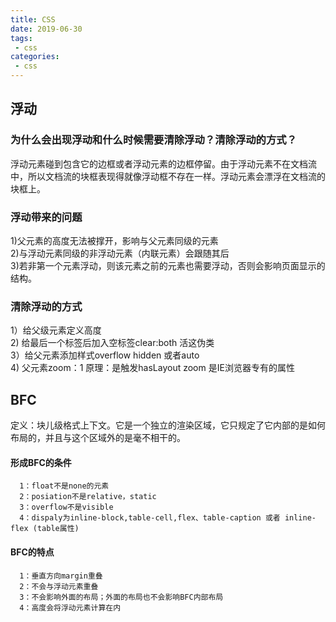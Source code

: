 ```yaml
---
title: CSS
date: 2019-06-30
tags:
 - css
categories: 
 - css
---
```

## 浮动
### 为什么会出现浮动和什么时候需要清除浮动？清除浮动的方式？
  浮动元素碰到包含它的边框或者浮动元素的边框停留。由于浮动元素不在文档流中，所以文档流的块框表现得就像浮动框不存在一样。浮动元素会漂浮在文档流的块框上。
### 浮动带来的问题
1)父元素的高度无法被撑开，影响与父元素同级的元素</br>
2)与浮动元素同级的非浮动元素（内联元素）会跟随其后</br>
3)若非第一个元素浮动，则该元素之前的元素也需要浮动，否则会影响页面显示的结构。</br>
### 清除浮动的方式
1）给父级元素定义高度</br>
2) 给最后一个标签后加入空标签clear:both 活这伪类</br>
3）给父元素添加样式overflow hidden 或者auto</br>
4) 父元素zoom：1 原理：是触发hasLayout  zoom 是IE浏览器专有的属性</br> 
## BFC
  定义：块儿级格式上下文。它是一个独立的渲染区域，它只规定了它内部的是如何布局的，并且与这个区域外的是毫不相干的。

#### 形成BFC的条件
      1：float不是none的元素
      2：posiation不是relative，static
      3：overflow不是visible
      4：dispaly为inline-block,table-cell,flex、table-caption 或者 inline-flex (table属性)
#### BFC的特点
      1：垂直方向margin重叠
      2：不会与浮动元素重叠
      3：不会影响外面的布局；外面的布局也不会影响BFC内部布局
      4：高度会将浮动元素计算在内
